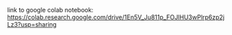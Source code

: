 link to google colab notebook:
https://colab.research.google.com/drive/1En5V_Ju811p_FOJlHU3wPlrp6zp2jLz3?usp=sharing